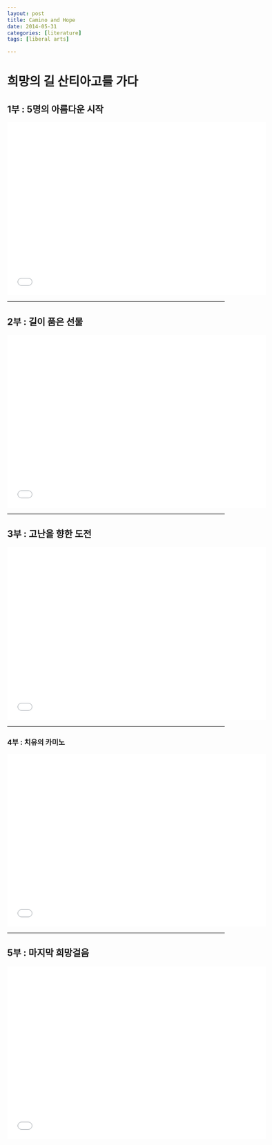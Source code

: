 ```yaml
---
layout: post
title: Camino and Hope
date: 2014-05-31
categories: [literature]
tags: [liberal arts]

---
```



# 희망의 길 산티아고를 가다

## 1부 : 5명의 아름다운 시작

<iframe width="600" height="400" src="//www.youtube.com/embed/0d8iguwP6KE" frameborder="0" allowfullscreen></iframe>

---

## 2부 : 길이 품은 선물

<iframe width="600" height="400" src="//www.youtube.com/embed/PhSu2BCeirk" frameborder="0" allowfullscreen></iframe>

---

## 3부 : 고난을 향한 도전

<iframe width="600" height="400" src="//www.youtube.com/embed/hiqTgQfHxLA" frameborder="0" allowfullscreen></iframe>

---

### 4부 : 치유의 카미노

<iframe width="600" height="400" src="//www.youtube.com/embed/2Y-Xc6cbCyc" frameborder="0" allowfullscreen></iframe>

---

## 5부 : 마지막 희망걸음

<iframe width="600" height="400" src="//www.youtube.com/embed/VGTnmBZtFQ4" frameborder="0" allowfullscreen></iframe>



